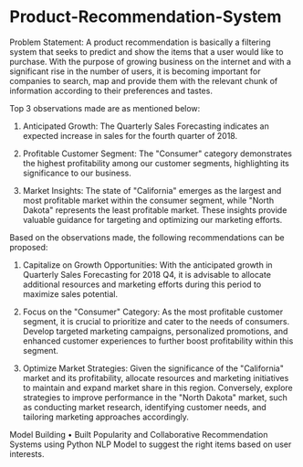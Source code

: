 # Product-Recommendation-System

Problem Statement:
A product recommendation is basically a filtering system that seeks to predict and show the items that a user would like to purchase. With the purpose of growing business on the internet and with a significant rise in the number of users, it is becoming important for companies to search, map and provide them with the relevant chunk of information according to their preferences and tastes.

Top 3 observations made are as mentioned below:

1. Anticipated Growth: The Quarterly Sales Forecasting indicates an expected increase in sales for the fourth quarter of 2018.

2. Profitable Customer Segment: The "Consumer" category demonstrates the highest profitability among our customer segments, highlighting its significance to our business.

3. Market Insights: The state of "California" emerges as the largest and most profitable market within the consumer segment, while "North Dakota" represents the least profitable market. These insights provide valuable guidance for targeting and optimizing our marketing efforts.

Based on the observations made, the following recommendations can be proposed:

1. Capitalize on Growth Opportunities: With the anticipated growth in Quarterly Sales Forecasting for 2018 Q4, it is advisable to allocate additional resources and marketing efforts during this period to maximize sales potential.

2. Focus on the "Consumer" Category: As the most profitable customer segment, it is crucial to prioritize and cater to the needs of consumers. Develop targeted marketing campaigns, personalized promotions, and enhanced customer experiences to further boost profitability within this segment.

3. Optimize Market Strategies: Given the significance of the "California" market and its profitability, allocate resources and marketing initiatives to maintain and expand market share in this region. Conversely, explore strategies to improve performance in the "North Dakota" market, such as conducting market research, identifying customer needs, and tailoring marketing approaches accordingly.

Model Building
• Built Popularity and Collaborative Recommendation Systems using Python NLP Model to suggest the right items based on user interests.
